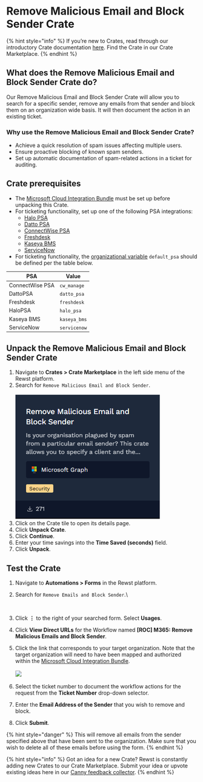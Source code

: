 # Remove Malicious Email and Block Sender Crate

{% hint style="info" %}
If you’re new to Crates, read through our introductory Crate documentation [here](https://docs.rewst.help/prebuilt-automations/crates). Find the Crate in our Crate Marketplace.
{% endhint %}

## What does the Remove Malicious Email and Block Sender Crate do?

Our Remove Malicious Email and Block Sender Crate will allow you to search for a specific sender, remove any emails from that sender and block them on an organization wide basis. It will then document the action in an existing ticket.

### Why use the Remove Malicious Email and Block Sender Crate?

* Achieve a quick resolution of spam issues affecting multiple users.
* Ensure proactive blocking of known spam senders.
* Set up automatic documentation of spam-related actions in a ticket for auditing.

## Crate prerequisites

* The [Microsoft Cloud Integration Bundle](../../configuration/integrations/integration-guides/microsoft-cloud-integration-bundle/) must be set up before unpacking this Crate.
* For ticketing functionality, set up one of the following PSA integrations:
  * [Halo PSA](../../configuration/integrations/integration-guides/halo-integration-setup.md)
  * [Datto PSA](../../configuration/integrations/integration-guides/datto-psa-integration-setup/)
  * [ConnectWise PSA](../../configuration/integrations/integration-guides/connectwise-integration-setup.md)
  * [Freshdesk](../../configuration/integrations/integration-guides/freshdesk-integration-setup.md)
  * [Kaseya BMS](../../configuration/integrations/integration-guides/kaseya-bms-integration-setup.md)
  * [ServiceNow](../../configuration/integrations/integration-guides/servicenow-integration-setup.md)
* For ticketing functionality, the [organizational variable](../../configuration/organization-variables.md#what-is-an-organization-variable) `default_psa` should be defined per the table below.

| PSA             | Value        |
| --------------- | ------------ |
| ConnectWise PSA | `cw_manage`  |
| DattoPSA        | `datto_psa`  |
| Freshdesk       | `freshdesk`  |
| HaloPSA         | `halo_psa`   |
| Kaseya BMS      | `kaseya_bms` |
| ServiceNow      | `servicenow` |

## Unpack the Remove Malicious Email and Block Sender Crate

1. Navigate to **Crates > Crate Marketplace** in the left side menu of the Rewst platform.
2. Search for `Remove Malicious Email and Block Sender`.\
   \
   ![](<../../../.gitbook/assets/image (172).png>)
3. Click on the Crate tile to open its details page.
4. Click **Unpack Crate**.
5. Click **Continue**.
6. Enter your time savings into the **Time Saved (seconds)** field.
7. Click **Unpack**.

## Test the Crate

1. Navigate to **Automations > Forms** in the Rewst platform.
2.  Search for `Remove Emails and Block Sender`.\


    <figure><img src="../../../.gitbook/assets/Screenshot 2025-04-01 at 4.39.48 PM.png" alt=""><figcaption></figcaption></figure>
3. Click **⋮** to the right of your searched form. Select **Usages**.
4. Click **View Direct URLs** for the Workflow named **\[ROC] M365: Remove Malicious Emails and Block Sender**.
5. Click the link that corresponds to your target organization. Note that the target organization will need to have been mapped and authorized within the [Microsoft Cloud Integration Bundle](../../configuration/integrations/integration-guides/microsoft-cloud-integration-bundle/).\
   \
   ![](<../../../.gitbook/assets/Screenshot 2025-04-01 at 4.40.56 PM.png>)
6. Select the ticket number to document the workflow actions for the request from the **Ticket Number** drop-down selector.
7. Enter the **Email Address of the Sender** that you wish to remove and block.
8. Click **Submit**.

{% hint style="danger" %}
This will remove all emails from the sender specified above that have been sent to the organization. Make sure that you wish to delete all of these emails before using the form.
{% endhint %}

{% hint style="info" %}
Got an idea for a new Crate? Rewst is constantly adding new Crates to our Crate Marketplace. Submit your idea or upvote existing ideas here in our [Canny feedback collector](https://rewst.canny.io/crates).
{% endhint %}
